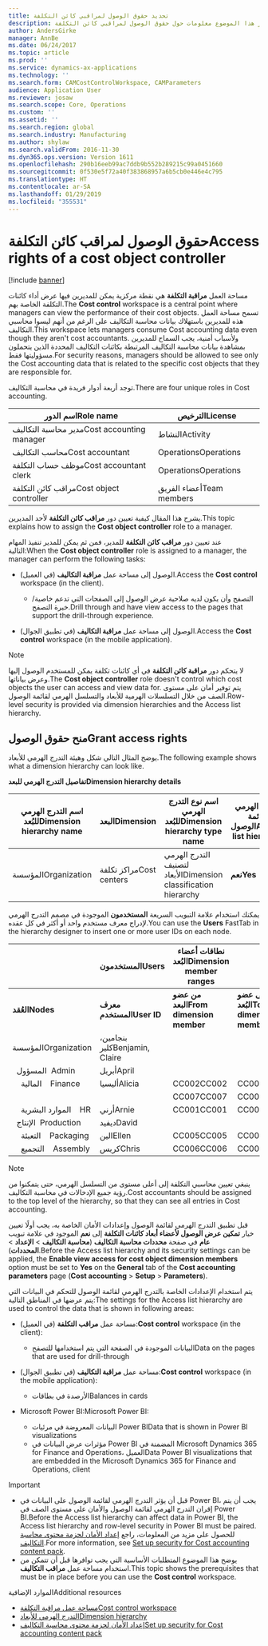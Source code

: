 ```yaml
---
title: تحديد حقوق الوصول لمراقبي كائن التكلفة
description: يوفر هذا الموضوع معلومات حول حقوق الوصول لمراقبي كائن التكلفة.
author: AndersGirke
manager: AnnBe
ms.date: 06/24/2017
ms.topic: article
ms.prod: ''
ms.service: dynamics-ax-applications
ms.technology: ''
ms.search.form: CAMCostControlWorkspace, CAMParameters
audience: Application User
ms.reviewer: josaw
ms.search.scope: Core, Operations
ms.custom: ''
ms.assetid: ''
ms.search.region: global
ms.search.industry: Manufacturing
ms.author: shylaw
ms.search.validFrom: 2016-11-30
ms.dyn365.ops.version: Version 1611
ms.openlocfilehash: 290b16eeb99ac7ddb9b552b289215c99a0451660
ms.sourcegitcommit: 0f530e5f72a40f383868957a6b5cb0e446e4c795
ms.translationtype: HT
ms.contentlocale: ar-SA
ms.lasthandoff: 01/29/2019
ms.locfileid: "355531"
---
```

# <a name="access-rights-of-a-cost-object-controller"></a><span data-ttu-id="18a04-103">حقوق الوصول لمراقب كائن التكلفة</span><span class="sxs-lookup"><span data-stu-id="18a04-103">Access rights of a cost object controller</span></span>

[!include [banner](../includes/banner.md)]

<span data-ttu-id="18a04-104">مساحة العمل **مراقبة التكلفة** هي نقطة مركزية يمكن للمديرين فيها عرض أداء كائنات التكلفة الخاصة بهم.</span><span class="sxs-lookup"><span data-stu-id="18a04-104">The **Cost control** workspace is a central point where managers can view the performance of their cost objects.</span></span> <span data-ttu-id="18a04-105">تسمح مساحة العمل هذه للمديرين باستهلاك بيانات محاسبة التكاليف على الرغم من أنهم ليسوا محاسبي التكاليف.</span><span class="sxs-lookup"><span data-stu-id="18a04-105">This workspace lets managers consume Cost accounting data even though they aren't cost accountants.</span></span> <span data-ttu-id="18a04-106">ولأسباب أمنية، يجب السماح للمديرين بمشاهدة بيانات محاسبة التكاليف المرتبطة بكائنات التكاليف المحددة الذين يتحملون مسؤوليتها فقط.</span><span class="sxs-lookup"><span data-stu-id="18a04-106">For security reasons, managers should be allowed to see only the Cost accounting data that is related to the specific cost objects that they are responsible for.</span></span>

<span data-ttu-id="18a04-107">توجد أربعة أدوار فريدة في محاسبة التكاليف.</span><span class="sxs-lookup"><span data-stu-id="18a04-107">There are four unique roles in Cost accounting.</span></span>

| <span data-ttu-id="18a04-108">اسم الدور</span><span class="sxs-lookup"><span data-stu-id="18a04-108">Role name</span></span>               | <span data-ttu-id="18a04-109">الترخيص</span><span class="sxs-lookup"><span data-stu-id="18a04-109">License</span></span>      |
|-------------------------|--------------|
| <span data-ttu-id="18a04-110">مدير محاسبة التكاليف</span><span class="sxs-lookup"><span data-stu-id="18a04-110">Cost accounting manager</span></span> | <span data-ttu-id="18a04-111">النشاط</span><span class="sxs-lookup"><span data-stu-id="18a04-111">Activity</span></span>     |
| <span data-ttu-id="18a04-112">محاسب التكاليف</span><span class="sxs-lookup"><span data-stu-id="18a04-112">Cost accountant</span></span>         | <span data-ttu-id="18a04-113">Operations</span><span class="sxs-lookup"><span data-stu-id="18a04-113">Operations</span></span>   |
| <span data-ttu-id="18a04-114">موظف حساب التكلفة</span><span class="sxs-lookup"><span data-stu-id="18a04-114">Cost accountant clerk</span></span>   | <span data-ttu-id="18a04-115">Operations</span><span class="sxs-lookup"><span data-stu-id="18a04-115">Operations</span></span>   |
| <span data-ttu-id="18a04-116">مراقب كائن التكلفة</span><span class="sxs-lookup"><span data-stu-id="18a04-116">Cost object controller</span></span>  | <span data-ttu-id="18a04-117">أعضاء الفريق</span><span class="sxs-lookup"><span data-stu-id="18a04-117">Team members</span></span> |

<span data-ttu-id="18a04-118">يشرح هذا المقال كيفية تعيين دور **مراقب كائن التكلفة** لأحد المديرين.</span><span class="sxs-lookup"><span data-stu-id="18a04-118">This topic explains how to assign the **Cost object controller** role to a manager.</span></span>

<span data-ttu-id="18a04-119">عند تعيين دور **مراقب كائن التكلفة** للمدير، فمن ثم يمكن للمدير تنفيذ المهام التالية:</span><span class="sxs-lookup"><span data-stu-id="18a04-119">When the **Cost object controller** role is assigned to a manager, the manager can perform the following tasks:</span></span>

- <span data-ttu-id="18a04-120">الوصول إلى مساحة عمل **مراقبة التكاليف** (في العميل).</span><span class="sxs-lookup"><span data-stu-id="18a04-120">Access the **Cost control** workspace (in the client).</span></span>

    - <span data-ttu-id="18a04-121">التصفح وأن يكون لديه صلاحية عرض الوصول إلى الصفحات التي تدعم خاصية/خبرة التصفح.</span><span class="sxs-lookup"><span data-stu-id="18a04-121">Drill through and have view access to the pages that support the drill-through experience.</span></span>

- <span data-ttu-id="18a04-122">الوصول إلى مساحة عمل **مراقبة التكاليف** (في تطبيق الجوال).</span><span class="sxs-lookup"><span data-stu-id="18a04-122">Access the **Cost control** workspace (in the mobile application).</span></span>

> [!NOTE]
> <span data-ttu-id="18a04-123">لا يتحكم دور **مراقبة كائن التكلفة** في أي كائنات تكلفة يمكن للمستخدم الوصول إليها وعرض بياناتها.</span><span class="sxs-lookup"><span data-stu-id="18a04-123">The **Cost object controller** role doesn't control which cost objects the user can access and view data for.</span></span> <span data-ttu-id="18a04-124">يتم توفير أمان على مستوى الصف من خلال التسلسلات الهرمية للأبعاد والتسلسل الهرمي لقائمة الوصول.</span><span class="sxs-lookup"><span data-stu-id="18a04-124">Row-level security is provided via dimension hierarchies and the Access list hierarchy.</span></span>

## <a name="grant-access-rights"></a><span data-ttu-id="18a04-125">منح حقوق الوصول</span><span class="sxs-lookup"><span data-stu-id="18a04-125">Grant access rights</span></span>
<span data-ttu-id="18a04-126">يوضح المثال التالي شكل وهيئة التدرج الهرمي للأبعاد.</span><span class="sxs-lookup"><span data-stu-id="18a04-126">The following example shows what a dimension hierarchy can look like.</span></span>

<span data-ttu-id="18a04-127">**تفاصيل التدرج الهرمي للبعد**</span><span class="sxs-lookup"><span data-stu-id="18a04-127">**Dimension hierarchy details**</span></span>

| <span data-ttu-id="18a04-128">اسم التدرج الهرمي للبُعد</span><span class="sxs-lookup"><span data-stu-id="18a04-128">Dimension hierarchy name</span></span> | <span data-ttu-id="18a04-129">البعد</span><span class="sxs-lookup"><span data-stu-id="18a04-129">Dimension</span></span>    | <span data-ttu-id="18a04-130">اسم نوع التدرج الهرمي للبُعد</span><span class="sxs-lookup"><span data-stu-id="18a04-130">Dimension hierarchy type name</span></span>      | <span data-ttu-id="18a04-131">التدرج الهرمي لقائمة الوصول</span><span class="sxs-lookup"><span data-stu-id="18a04-131">Access list hierarchy</span></span> |
|--------------------------|--------------|------------------------------------|-----------------------|
| <span data-ttu-id="18a04-132">المؤسسة</span><span class="sxs-lookup"><span data-stu-id="18a04-132">Organization</span></span>             | <span data-ttu-id="18a04-133">مراكز تكلفة</span><span class="sxs-lookup"><span data-stu-id="18a04-133">Cost centers</span></span> | <span data-ttu-id="18a04-134">التدرج الهرمي لتصنيف الأبعاد</span><span class="sxs-lookup"><span data-stu-id="18a04-134">Dimension classification hierarchy</span></span> | <span data-ttu-id="18a04-135">**نعم**</span><span class="sxs-lookup"><span data-stu-id="18a04-135">**Yes**</span></span>               |

<span data-ttu-id="18a04-136">يمكنك استخدام علامة التبويب السريعة **المستخدمون** الموجودة في مصمم التدرج الهرمي لإدراج معرف مستخدم واحد أو أكثر في كل عقده.</span><span class="sxs-lookup"><span data-stu-id="18a04-136">You can use the **Users** FastTab in the hierarchy designer to insert one or more user IDs on each node.</span></span>

|                                   | <span data-ttu-id="18a04-137">المستخدمون</span><span class="sxs-lookup"><span data-stu-id="18a04-137">Users</span></span>            | <span data-ttu-id="18a04-138">نطاقات أعضاء البُعد</span><span class="sxs-lookup"><span data-stu-id="18a04-138">Dimension member ranges</span></span>   |                         |
|-----------------------------------|------------------|---------------------------|-------------------------|
| <span data-ttu-id="18a04-139">**العُقد**</span><span class="sxs-lookup"><span data-stu-id="18a04-139">**Nodes**</span></span>                         | <span data-ttu-id="18a04-140">**معرف المستخدم**</span><span class="sxs-lookup"><span data-stu-id="18a04-140">**User ID**</span></span>      | <span data-ttu-id="18a04-141">**من عضو البعد**</span><span class="sxs-lookup"><span data-stu-id="18a04-141">**From dimension member**</span></span> | <span data-ttu-id="18a04-142">**إلى عضو البُعد**</span><span class="sxs-lookup"><span data-stu-id="18a04-142">**To dimension member**</span></span> |
| <span data-ttu-id="18a04-143">المؤسسة</span><span class="sxs-lookup"><span data-stu-id="18a04-143">Organization</span></span>                      | <span data-ttu-id="18a04-144">بنجامين، كلير</span><span class="sxs-lookup"><span data-stu-id="18a04-144">Benjamin, Claire</span></span> |                           |                         |
| <span data-ttu-id="18a04-145">&nbsp;&nbsp;المسؤول</span><span class="sxs-lookup"><span data-stu-id="18a04-145">&nbsp;&nbsp;Admin</span></span>                 | <span data-ttu-id="18a04-146">أبريل</span><span class="sxs-lookup"><span data-stu-id="18a04-146">April</span></span>            |                           |                         |
| <span data-ttu-id="18a04-147">&nbsp;&nbsp;&nbsp;&nbsp;المالية</span><span class="sxs-lookup"><span data-stu-id="18a04-147">&nbsp;&nbsp;&nbsp;&nbsp;Finance</span></span>   | <span data-ttu-id="18a04-148">أليسيا</span><span class="sxs-lookup"><span data-stu-id="18a04-148">Alicia</span></span>           | <span data-ttu-id="18a04-149">CC002</span><span class="sxs-lookup"><span data-stu-id="18a04-149">CC002</span></span>                     | <span data-ttu-id="18a04-150">CC003</span><span class="sxs-lookup"><span data-stu-id="18a04-150">CC003</span></span>                   |
|                                   |                  | <span data-ttu-id="18a04-151">CC007</span><span class="sxs-lookup"><span data-stu-id="18a04-151">CC007</span></span>                     | <span data-ttu-id="18a04-152">CC007</span><span class="sxs-lookup"><span data-stu-id="18a04-152">CC007</span></span>                   |
| <span data-ttu-id="18a04-153">&nbsp;&nbsp;&nbsp;&nbsp;الموارد البشرية</span><span class="sxs-lookup"><span data-stu-id="18a04-153">&nbsp;&nbsp;&nbsp;&nbsp;HR</span></span>        | <span data-ttu-id="18a04-154">أرني</span><span class="sxs-lookup"><span data-stu-id="18a04-154">Arnie</span></span>            | <span data-ttu-id="18a04-155">CC001</span><span class="sxs-lookup"><span data-stu-id="18a04-155">CC001</span></span>                     | <span data-ttu-id="18a04-156">CC001</span><span class="sxs-lookup"><span data-stu-id="18a04-156">CC001</span></span>                   |
| <span data-ttu-id="18a04-157">&nbsp;&nbsp;الإنتاج</span><span class="sxs-lookup"><span data-stu-id="18a04-157">&nbsp;&nbsp;Production</span></span>            | <span data-ttu-id="18a04-158">ديفيد</span><span class="sxs-lookup"><span data-stu-id="18a04-158">David</span></span>            |                           |                         |
| <span data-ttu-id="18a04-159">&nbsp;&nbsp;&nbsp;&nbsp;التعبئة</span><span class="sxs-lookup"><span data-stu-id="18a04-159">&nbsp;&nbsp;&nbsp;&nbsp;Packaging</span></span> | <span data-ttu-id="18a04-160">الين</span><span class="sxs-lookup"><span data-stu-id="18a04-160">Ellen</span></span>            | <span data-ttu-id="18a04-161">CC005</span><span class="sxs-lookup"><span data-stu-id="18a04-161">CC005</span></span>                     | <span data-ttu-id="18a04-162">CC005</span><span class="sxs-lookup"><span data-stu-id="18a04-162">CC005</span></span>                   |
| <span data-ttu-id="18a04-163">&nbsp;&nbsp;&nbsp;&nbsp;التجميع</span><span class="sxs-lookup"><span data-stu-id="18a04-163">&nbsp;&nbsp;&nbsp;&nbsp;Assembly</span></span>  | <span data-ttu-id="18a04-164">كريس</span><span class="sxs-lookup"><span data-stu-id="18a04-164">Chris</span></span>            | <span data-ttu-id="18a04-165">CC006</span><span class="sxs-lookup"><span data-stu-id="18a04-165">CC006</span></span>                     | <span data-ttu-id="18a04-166">CC006</span><span class="sxs-lookup"><span data-stu-id="18a04-166">CC006</span></span>                   |

> [!NOTE]
> <span data-ttu-id="18a04-167">ينبغي تعيين محاسبي التكلفة إلى أعلى مستوى من التسلسل الهرمي، حتى يتمكنوا من رؤية جميع الإدخالات في محاسبة التكاليف.</span><span class="sxs-lookup"><span data-stu-id="18a04-167">Cost accountants should be assigned to the top level of the hierarchy, so that they can see all entries in Cost accounting.</span></span>

<span data-ttu-id="18a04-168">قبل تطبيق التدرج الهرمي لقائمة الوصول وإعدادات الأمان الخاصة به، يجب أولًا تعيين خيار **تمكين عرض الوصول لأعضاء أبعاد كائنات التكلفة** إلى **نعم** الموجود في علامة تبويب **عام** في صفحة **محددات محاسبة التكاليف** (**محاسبة التكاليف** > **الإعداد** > **المحددات**).</span><span class="sxs-lookup"><span data-stu-id="18a04-168">Before the Access list hierarchy and its security settings can be applied, the **Enable view access for cost object dimension members** option must be set to **Yes** on the **General** tab of the **Cost accounting parameters** page (**Cost accounting** > **Setup** > **Parameters**).</span></span>

<span data-ttu-id="18a04-169">يتم استخدام الإعدادات الخاصة بالتدرج الهرمي لقائمة الوصول للتحكم في البيانات التي يتم عرضها في المناطق التالية:</span><span class="sxs-lookup"><span data-stu-id="18a04-169">The settings for the Access list hierarchy are used to control the data that is shown in following areas:</span></span>

- <span data-ttu-id="18a04-170">مساحة عمل **مراقب التكلفة** (في العميل):</span><span class="sxs-lookup"><span data-stu-id="18a04-170">**Cost control** workspace (in the client):</span></span>

    - <span data-ttu-id="18a04-171">البيانات الموجودة في الصفحة التي يتم استخدامها للتصفح</span><span class="sxs-lookup"><span data-stu-id="18a04-171">Data on the pages that are used for drill-through</span></span>

- <span data-ttu-id="18a04-172">مساحة عمل **مراقبة التكاليف** (في تطبيق الجوال):</span><span class="sxs-lookup"><span data-stu-id="18a04-172">**Cost control** workspace (in the mobile application):</span></span>

    - <span data-ttu-id="18a04-173">الأرصدة في بطاقات</span><span class="sxs-lookup"><span data-stu-id="18a04-173">Balances in cards</span></span>

- <span data-ttu-id="18a04-174">Microsoft Power BI:</span><span class="sxs-lookup"><span data-stu-id="18a04-174">Microsoft Power BI:</span></span>

    - <span data-ttu-id="18a04-175">البيانات المعروضة في مرئيات Power BI</span><span class="sxs-lookup"><span data-stu-id="18a04-175">Data that is shown in Power BI visualizations</span></span>
    - <span data-ttu-id="18a04-176">مؤثرات عرض البيانات‬ في Power BI المضمنة في Microsoft Dynamics 365 for Finance and Operations، العميل</span><span class="sxs-lookup"><span data-stu-id="18a04-176">Data Power BI visualizations that are embedded in the Microsoft Dynamics 365 for Finance and Operations, client</span></span>

> [!IMPORTANT]
> - <span data-ttu-id="18a04-177">قبل أن يؤثر التدرج الهرمي لقائمة الوصول على البيانات في Power BI، يجب أن يتم إقران التدرج الهرمي لقائمة الوصول والأمان على مستوى الصف في Power BI.</span><span class="sxs-lookup"><span data-stu-id="18a04-177">Before the Access list hierarchy can affect data in Power BI, the Access list hierarchy and row-level security in Power BI must be paired.</span></span> <span data-ttu-id="18a04-178">للحصول على مزيد من المعلومات، راجع [إعداد الأمان لحزمة محتوى محاسبة التكاليف](../../dev-itpro/analytics/setup-security-cost-accounting-content-pack.md).</span><span class="sxs-lookup"><span data-stu-id="18a04-178">For more information, see [Set up security for Cost accounting content pack](../../dev-itpro/analytics/setup-security-cost-accounting-content-pack.md).</span></span>
> - <span data-ttu-id="18a04-179">يوضح هذا الموضوع المتطلبات الأساسية التي يجب توافرها قبل أن تتمكن من استخدام مساحة عمل **مراقب التكاليف**.</span><span class="sxs-lookup"><span data-stu-id="18a04-179">This topic shows the prerequisites that must be in place before you can use the **Cost control** workspace.</span></span>

<span data-ttu-id="18a04-180">الموارد الإضافية</span><span class="sxs-lookup"><span data-stu-id="18a04-180">Additional resources</span></span>

- [<span data-ttu-id="18a04-181">مساحة عمل مراقبة التكلفة</span><span class="sxs-lookup"><span data-stu-id="18a04-181">Cost control workspace</span></span>](cost-control-workspace.md)
- [<span data-ttu-id="18a04-182">التدرج الهرمي للأبعاد</span><span class="sxs-lookup"><span data-stu-id="18a04-182">Dimension hierarchy</span></span>](dimension-hierarchy.md)
- [<span data-ttu-id="18a04-183">إعداد الأمان لحزمة محتوى محاسبة التكاليف</span><span class="sxs-lookup"><span data-stu-id="18a04-183">Set up security for Cost accounting content pack</span></span>](../../dev-itpro/analytics/setup-security-cost-accounting-content-pack.md)
